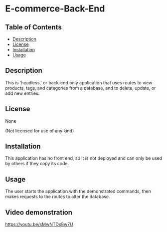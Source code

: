 # E-commerce-Back-End

## Table of Contents

- [Description](#description)
- [License](#license)
- [Installation](#installation)
- [Usage](#usage)

## Description

This is 'headless,' or back-end only application that uses routes to view products, tags, and categories from a database, and
to delete, update, or add new entries.

## License

None

(Not licensed for use of any kind)

## Installation

This application has no front end, so it is not deployed and can only be used by others if they copy its code.

## Usage

The user starts the application with the demonstrated commands, then makes requests to the routes to alter the database.

## Video demonstration
https://youtu.be/sMwNTDx8w7U